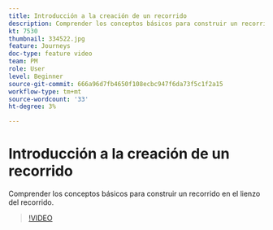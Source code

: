 ```yaml
---
title: Introducción a la creación de un recorrido
description: Comprender los conceptos básicos para construir un recorrido en el lienzo del recorrido.
kt: 7530
thumbnail: 334522.jpg
feature: Journeys
doc-type: feature video
team: PM
role: User
level: Beginner
source-git-commit: 666a96d7fb4650f108ecbc947f6da73f5c1f2a15
workflow-type: tm+mt
source-wordcount: '33'
ht-degree: 3%

---
```


# Introducción a la creación de un recorrido

Comprender los conceptos básicos para construir un recorrido en el lienzo del recorrido.

>[!VIDEO](https://video.tv.adobe.com/v/334522?quality=12)
